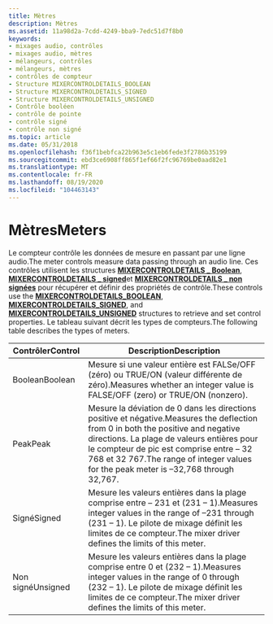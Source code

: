 ```yaml
---
title: Mètres
description: Mètres
ms.assetid: 11a98d2a-7cdd-4249-bba9-7edc51d7f8b0
keywords:
- mixages audio, contrôles
- mixages audio, mètres
- mélangeurs, contrôles
- mélangeurs, mètres
- contrôles de compteur
- Structure MIXERCONTROLDETAILS_BOOLEAN
- Structure MIXERCONTROLDETAILS_SIGNED
- Structure MIXERCONTROLDETAILS_UNSIGNED
- Contrôle booléen
- contrôle de pointe
- contrôle signé
- contrôle non signé
ms.topic: article
ms.date: 05/31/2018
ms.openlocfilehash: f36f1bebfca22b963e5c1eb6fede3f2786b35199
ms.sourcegitcommit: ebd3ce6908ff865f1ef66f2fc96769be0aad82e1
ms.translationtype: MT
ms.contentlocale: fr-FR
ms.lasthandoff: 08/19/2020
ms.locfileid: "104463143"
---
```

# <a name="meters"></a><span data-ttu-id="3f229-115">Mètres</span><span class="sxs-lookup"><span data-stu-id="3f229-115">Meters</span></span>

<span data-ttu-id="3f229-116">Le compteur contrôle les données de mesure en passant par une ligne audio.</span><span class="sxs-lookup"><span data-stu-id="3f229-116">The meter controls measure data passing through an audio line.</span></span> <span data-ttu-id="3f229-117">Ces contrôles utilisent les structures [**MIXERCONTROLDETAILS \_ Boolean**](/previous-versions//dd757295(v=vs.85)), [**MIXERCONTROLDETAILS \_ signed**](/previous-versions//dd757297(v=vs.85))et [**MIXERCONTROLDETAILS \_ non signées**](/previous-versions//dd757298(v=vs.85)) pour récupérer et définir des propriétés de contrôle.</span><span class="sxs-lookup"><span data-stu-id="3f229-117">These controls use the [**MIXERCONTROLDETAILS\_BOOLEAN**](/previous-versions//dd757295(v=vs.85)), [**MIXERCONTROLDETAILS\_SIGNED**](/previous-versions//dd757297(v=vs.85)), and [**MIXERCONTROLDETAILS\_UNSIGNED**](/previous-versions//dd757298(v=vs.85)) structures to retrieve and set control properties.</span></span> <span data-ttu-id="3f229-118">Le tableau suivant décrit les types de compteurs.</span><span class="sxs-lookup"><span data-stu-id="3f229-118">The following table describes the types of meters.</span></span>



| <span data-ttu-id="3f229-119">Contrôler</span><span class="sxs-lookup"><span data-stu-id="3f229-119">Control</span></span>  | <span data-ttu-id="3f229-120">Description</span><span class="sxs-lookup"><span data-stu-id="3f229-120">Description</span></span>                                                                                                                                            |
|----------|--------------------------------------------------------------------------------------------------------------------------------------------------------|
| <span data-ttu-id="3f229-121">Boolean</span><span class="sxs-lookup"><span data-stu-id="3f229-121">Boolean</span></span>  | <span data-ttu-id="3f229-122">Mesure si une valeur entière est FALSe/OFF (zéro) ou TRUE/ON (valeur différente de zéro).</span><span class="sxs-lookup"><span data-stu-id="3f229-122">Measures whether an integer value is FALSE/OFF (zero) or TRUE/ON (nonzero).</span></span>                                                                            |
| <span data-ttu-id="3f229-123">Peak</span><span class="sxs-lookup"><span data-stu-id="3f229-123">Peak</span></span>     | <span data-ttu-id="3f229-124">Mesure la déviation de 0 dans les directions positive et négative.</span><span class="sxs-lookup"><span data-stu-id="3f229-124">Measures the deflection from 0 in both the positive and negative directions.</span></span> <span data-ttu-id="3f229-125">La plage de valeurs entières pour le compteur de pic est comprise entre – 32 768 et 32 767.</span><span class="sxs-lookup"><span data-stu-id="3f229-125">The range of integer values for the peak meter is –32,768 through 32,767.</span></span> |
| <span data-ttu-id="3f229-126">Signé</span><span class="sxs-lookup"><span data-stu-id="3f229-126">Signed</span></span>   | <span data-ttu-id="3f229-127">Mesure les valeurs entières dans la plage comprise entre – 231 et (231 – 1).</span><span class="sxs-lookup"><span data-stu-id="3f229-127">Measures integer values in the range of –231 through (231 – 1).</span></span> <span data-ttu-id="3f229-128">Le pilote de mixage définit les limites de ce compteur.</span><span class="sxs-lookup"><span data-stu-id="3f229-128">The mixer driver defines the limits of this meter.</span></span>                                     |
| <span data-ttu-id="3f229-129">Non signé</span><span class="sxs-lookup"><span data-stu-id="3f229-129">Unsigned</span></span> | <span data-ttu-id="3f229-130">Mesure les valeurs entières dans la plage comprise entre 0 et (232 – 1).</span><span class="sxs-lookup"><span data-stu-id="3f229-130">Measures integer values in the range of 0 through (232 – 1).</span></span> <span data-ttu-id="3f229-131">Le pilote de mixage définit les limites de ce compteur.</span><span class="sxs-lookup"><span data-stu-id="3f229-131">The mixer driver defines the limits of this meter.</span></span>                                        |



 

 

 